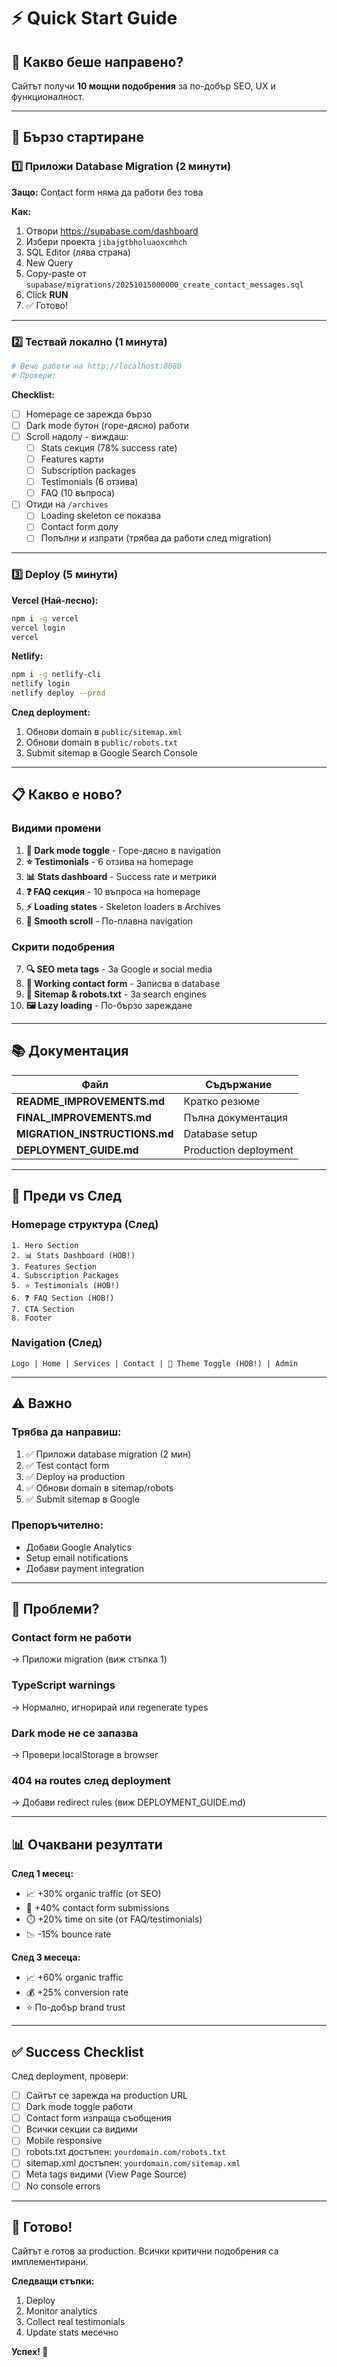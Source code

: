 # ⚡ Quick Start Guide

## 🎯 Какво беше направено?

Сайтът получи **10 мощни подобрения** за по-добър SEO, UX и функционалност.

---

## 🚀 Бързо стартиране

### 1️⃣ Приложи Database Migration (2 минути)

**Защо:** Contact form няма да работи без това

**Как:**
1. Отвори https://supabase.com/dashboard
2. Избери проекта `jibajgtbholuaoxcmhch`
3. SQL Editor (лява страна)
4. New Query
5. Copy-paste от `supabase/migrations/20251015000000_create_contact_messages.sql`
6. Click **RUN**
7. ✅ Готово!

---

### 2️⃣ Тествай локално (1 минута)

```bash
# Вече работи на http://localhost:8080
# Провери:
```

**Checklist:**
- [ ] Homepage се зарежда бързо
- [ ] Dark mode бутон (горе-дясно) работи
- [ ] Scroll надолу - виждаш:
  - [ ] Stats секция (78% success rate)
  - [ ] Features карти
  - [ ] Subscription packages
  - [ ] Testimonials (6 отзива)
  - [ ] FAQ (10 въпроса)
- [ ] Отиди на `/archives`
  - [ ] Loading skeleton се показва
  - [ ] Contact form долу
  - [ ] Попълни и изпрати (трябва да работи след migration)

---

### 3️⃣ Deploy (5 минути)

**Vercel (Най-лесно):**
```bash
npm i -g vercel
vercel login
vercel
```

**Netlify:**
```bash
npm i -g netlify-cli
netlify login
netlify deploy --prod
```

**След deployment:**
1. Обнови domain в `public/sitemap.xml`
2. Обнови domain в `public/robots.txt`
3. Submit sitemap в Google Search Console

---

## 📋 Какво е ново?

### Видими промени
1. **🌙 Dark mode toggle** - Горе-дясно в navigation
2. **⭐ Testimonials** - 6 отзива на homepage
3. **📊 Stats dashboard** - Success rate и метрики
4. **❓ FAQ секция** - 10 въпроса на homepage
5. **⚡ Loading states** - Skeleton loaders в Archives
6. **🎨 Smooth scroll** - По-плавна navigation

### Скрити подобрения
7. **🔍 SEO meta tags** - За Google и social media
8. **📧 Working contact form** - Записва в database
9. **🤖 Sitemap & robots.txt** - За search engines
10. **🖼️ Lazy loading** - По-бързо зареждане

---

## 📚 Документация

| Файл | Съдържание |
|------|-----------|
| **README_IMPROVEMENTS.md** | Кратко резюме |
| **FINAL_IMPROVEMENTS.md** | Пълна документация |
| **MIGRATION_INSTRUCTIONS.md** | Database setup |
| **DEPLOYMENT_GUIDE.md** | Production deployment |

---

## 🎨 Преди vs След

### Homepage структура (След)
```
1. Hero Section
2. 📊 Stats Dashboard (НОВ!)
3. Features Section
4. Subscription Packages
5. ⭐ Testimonials (НОВ!)
6. ❓ FAQ Section (НОВ!)
7. CTA Section
8. Footer
```

### Navigation (След)
```
Logo | Home | Services | Contact | 🌙 Theme Toggle (НОВ!) | Admin
```

---

## ⚠️ Важно

### Трябва да направиш:
1. ✅ Приложи database migration (2 мин)
2. ✅ Test contact form
3. ✅ Deploy на production
4. ✅ Обнови domain в sitemap/robots
5. ✅ Submit sitemap в Google

### Препоръчително:
- Добави Google Analytics
- Setup email notifications
- Добави payment integration

---

## 🐛 Проблеми?

### Contact form не работи
→ Приложи migration (виж стъпка 1)

### TypeScript warnings
→ Нормално, игнорирай или regenerate types

### Dark mode не се запазва
→ Провери localStorage в browser

### 404 на routes след deployment
→ Добави redirect rules (виж DEPLOYMENT_GUIDE.md)

---

## 📊 Очаквани резултати

**След 1 месец:**
- 📈 +30% organic traffic (от SEO)
- 💬 +40% contact form submissions
- ⏱️ +20% time on site (от FAQ/testimonials)
- 📉 -15% bounce rate

**След 3 месеца:**
- 📈 +60% organic traffic
- 💰 +25% conversion rate
- ⭐ По-добър brand trust

---

## ✅ Success Checklist

След deployment, провери:

- [ ] Сайтът се зарежда на production URL
- [ ] Dark mode toggle работи
- [ ] Contact form изпраща съобщения
- [ ] Всички секции са видими
- [ ] Mobile responsive
- [ ] robots.txt достъпен: `yourdomain.com/robots.txt`
- [ ] sitemap.xml достъпен: `yourdomain.com/sitemap.xml`
- [ ] Meta tags видими (View Page Source)
- [ ] No console errors

---

## 🎉 Готово!

Сайтът е готов за production. Всички критични подобрения са имплементирани.

**Следващи стъпки:**
1. Deploy
2. Monitor analytics
3. Collect real testimonials
4. Update stats месечно

**Успех! 🚀**
